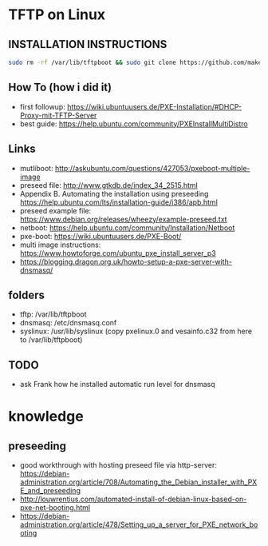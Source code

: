 #  TFTP on Linux

## INSTALLATION INSTRUCTIONS
```bash
sudo rm -rf /var/lib/tftpboot && sudo git clone https://github.com/makerspace-eberswalde/tftp.git /var/lib/tftpboot && cd /var/lib/tftpboot/install && sh install.sh
```

## How To (how i did it)
* first followup: https://wiki.ubuntuusers.de/PXE-Installation/#DHCP-Proxy-mit-TFTP-Server
* best guide: https://help.ubuntu.com/community/PXEInstallMultiDistro

## Links
* mutliboot: http://askubuntu.com/questions/427053/pxeboot-multiple-image
* preseed file: http://www.gtkdb.de/index_34_2515.html
* Appendix B. Automating the installation using preseeding https://help.ubuntu.com/lts/installation-guide/i386/apb.html
* preseed example file: https://www.debian.org/releases/wheezy/example-preseed.txt
* netboot: https://help.ubuntu.com/community/Installation/Netboot
* pxe-boot: https://wiki.ubuntuusers.de/PXE-Boot/
* multi image instructions: https://www.howtoforge.com/ubuntu_pxe_install_server_p3
* https://blogging.dragon.org.uk/howto-setup-a-pxe-server-with-dnsmasq/

## folders
* tftp: /var/lib/tftpboot
* dnsmasq: /etc/dnsmasq.conf
* syslinux: /usr/lib/syslinux (copy pxelinux.0 and vesainfo.c32 from here to /var/lib/tftpboot)

## TODO
* ask Frank how he installed automatic run level for dnsmasq

# knowledge

## preseeding
* good workthrough with hosting preseed file via http-server: https://debian-administration.org/article/708/Automating_the_Debian_installer_with_PXE_and_preseeding
* http://louwrentius.com/automated-install-of-debian-linux-based-on-pxe-net-booting.html
* https://debian-administration.org/article/478/Setting_up_a_server_for_PXE_network_booting
